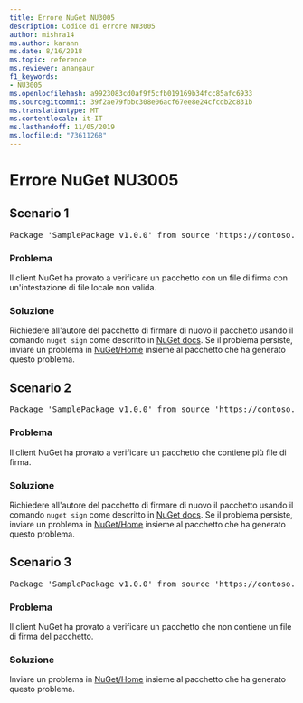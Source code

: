 ```yaml
---
title: Errore NuGet NU3005
description: Codice di errore NU3005
author: mishra14
ms.author: karann
ms.date: 8/16/2018
ms.topic: reference
ms.reviewer: anangaur
f1_keywords:
- NU3005
ms.openlocfilehash: a9923083cd0af9f5cfb019169b34fcc85afc6933
ms.sourcegitcommit: 39f2ae79fbbc308e06acf67ee8e24cfcdb2c831b
ms.translationtype: MT
ms.contentlocale: it-IT
ms.lasthandoff: 11/05/2019
ms.locfileid: "73611268"
---
```

# <a name="nuget-error-nu3005"></a>Errore NuGet NU3005

## <a name="scenario-1"></a>Scenario 1

<pre>Package 'SamplePackage v1.0.0' from source 'https://contoso.com/index.json': The package contains an invalid package signature file.</pre>

### <a name="issue"></a>Problema

Il client NuGet ha provato a verificare un pacchetto con un file di firma con un'intestazione di file locale non valida.


### <a name="solution"></a>Soluzione

Richiedere all'autore del pacchetto di firmare di nuovo il pacchetto usando il comando `nuget sign` come descritto in [NuGet docs](https://docs.microsoft.com/nuget/create-packages/sign-a-package). Se il problema persiste, inviare un problema in [NuGet/Home](https://github.com/NuGet/Home/issues) insieme al pacchetto che ha generato questo problema.



## <a name="scenario-2"></a>Scenario 2

<pre>Package 'SamplePackage v1.0.0' from source 'https://contoso.com/index.json': The package contains multiple package signature files.</pre>

### <a name="issue"></a>Problema

Il client NuGet ha provato a verificare un pacchetto che contiene più file di firma.


### <a name="solution"></a>Soluzione

Richiedere all'autore del pacchetto di firmare di nuovo il pacchetto usando il comando `nuget sign` come descritto in [NuGet docs](https://docs.microsoft.com/nuget/create-packages/sign-a-package). Se il problema persiste, inviare un problema in [NuGet/Home](https://github.com/NuGet/Home/issues) insieme al pacchetto che ha generato questo problema.



## <a name="scenario-3"></a>Scenario 3

<pre>Package 'SamplePackage v1.0.0' from source 'https://contoso.com/index.json': The package does not contain a valid package signature file.</pre>

### <a name="issue"></a>Problema

Il client NuGet ha provato a verificare un pacchetto che non contiene un file di firma del pacchetto.


### <a name="solution"></a>Soluzione

Inviare un problema in [NuGet/Home](https://github.com/NuGet/Home/issues) insieme al pacchetto che ha generato questo problema.


